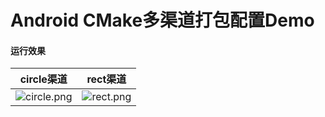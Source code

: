 # Android CMake多渠道打包配置Demo

#### 运行效果

|                       circle渠道                       |                       rect渠道                       |
| :----------------------------------------------------------: | :----------------------------------------------------------: |
| ![circle.png](https://https://github.com/wangshengyang1996/CmakeMultiChannelPackage/circle.png)|![rect.png](https://github.com/wangshengyang1996/CmakeMultiChannelPackage/rect.png)|